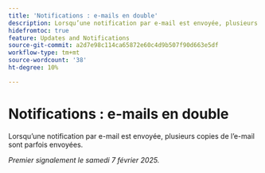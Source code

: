 ```yaml
---
title: 'Notifications : e-mails en double'
description: Lorsqu’une notification par e-mail est envoyée, plusieurs copies de l’e-mail sont parfois envoyées.
hidefromtoc: true
feature: Updates and Notifications
source-git-commit: a2d7e98c114ca65872e60c4d9b507f90d663e5df
workflow-type: tm+mt
source-wordcount: '38'
ht-degree: 10%

---
```


# Notifications : e-mails en double

Lorsqu’une notification par e-mail est envoyée, plusieurs copies de l’e-mail sont parfois envoyées.

_Premier signalement le samedi 7 février 2025._
